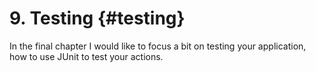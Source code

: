 # 9. Testing {#testing}

In the final chapter I would like to focus a bit on testing your application, how to use JUnit to test your actions.
